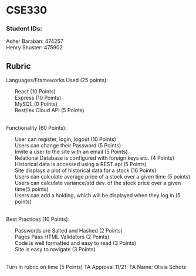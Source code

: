 # CSE330
### Student IDs:
Asher Baraban: 474257 <br>
Henry Shuster: 475902

## Rubric

Languages/Frameworks Used (25 points):
<ol>
 <list> React (10 Points)</list> <br> 
 <list>Express (10 Points)</list> <br> 
<list> MySQL (0 Points)</list> <br>
<list> Rest/iex Cloud API (5 Points)</list> <br>
</ol>
<br>
Functionality (60 Points): <br>
 <ol>
  <list>User can register, login, logout (10 Points)</list> <br>
  <list>Users can change their Password (5 Points)</list> <br>
  <list>Invite a user to the site with an email (5 Points)</list> <br>
  <list>Relational Database is configured with foreign keys etc. (4 Points)</list> <br>
  <list>Historical data is accessed using a REST api (5 Points)</list> <br>
  <list>Site displays a plot of historical data for a stock (16 Points)</list> <br>
  <list>Users can calculate average price of a stock over a given time (5 points)</list> <br>
  <list>Users can calculate variance/std dev. of the stock price over a given time(5 points) </list><br>
  <list>Users can add a holding, which will be displayed when they log in (5 points)</list> <br>
 </ol>
<br>
Best Practices (10 Points): <br>
<ol>
  <list>Passwords are Salted and Hashed (2 Points)</list> <br>
  <list>Pages Pass HTML Validators (2 Points)</list> <br>
  <list>Code is well formatted and easy to read (3 Points)</list> <br>
  <list>Site is easy to navigate (3 Points)</list> <br>
<br>
</ol>
Turn in rubric on time (5 Points)
TA Approval 11/21: TA Name: Olivia Schotz
